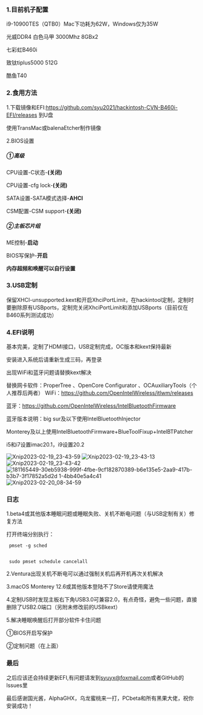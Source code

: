 ### **1.目前机子配置**

i9-10900TES（QTB0）Mac下功耗为62W，Windows仅为35W

光威DDR4 白色马甲 3000Mhz 8GBx2

七彩虹B460i

致钛tiplus5000 512G

酷鱼T40

### **2.食用方法**

1.下载镜像和EFI:https://github.com/syu2021/hackintosh-CVN-B460i-EFI/releases 到U盘

使用TransMac或balenaEtcher制作镜像

2.BIOS设置

##### ①高级

CPU设置-C状态-**(关闭)**

CPU设置-cfg lock-**(关闭)**

SATA设置-SATA模式选择-**AHCI**

CSM配置-CSM support-**(关闭)**

##### ②主板芯片组

ME控制-**启动**

BIOS写保护-**开启**

**内存超频和唤醒可以自行设置**

### 3.USB定制

保留XHCI-unsupported.kext和开启XhciPortLimit，在hackintool定制，定制时要删除原有USBports，定制完关闭XhciPortLimit和添加USBports（目前仅在B460系列测试成功）

### 4.EFI说明

基本完美，定制了HDMI接口，USB定制完成，OC版本和kext保持最新

安装进入系统后请重新生成三码，再登录

出现WiFi和蓝牙问题请替换kext解决

替换网卡软件：ProperTree 、OpenCore Configurator 、OCAuxiliaryTools（个人推荐后两者）
WiFi：https://github.com/OpenIntelWireless/itlwm/releases

蓝牙：https://github.com/OpenIntelWireless/IntelBluetoothFirmware

蓝牙版本说明：big sur及以下使用IntelBluetoothInjector

Monterey及以上使用IntelBluetoothFirmware+BlueToolFixup+IntelBTPatcher

i5和i7设置imac20.1，i9设置20.2

![Xnip2023-02-19_23-43-59](https://user-images.githubusercontent.com/88355063/219959785-78629b11-0d32-4e58-85c0-06541ce406be.png)
![Xnip2023-02-19_23-43-13](https://user-images.githubusercontent.com/88355063/219959804-019fc58c-fe54-448d-97af-01e5daf77dc2.png)
![Xnip2023-02-19_23-43-42](https://user-images.githubusercontent.com/88355063/219959829-521689b3-0d62-4b5c-a69a-23fb71b30cca.png)
![181165449-30eb5938-999f-4fbe-9cf![182870389-b6e135e5-2aa9-417b-b3b7-3f17852a5d2d](https://user-images.githubusercontent.com/88355063/219959843-b4b995a5-b547-4326-bcc3-fd93dc530bbf.png)
1-4bb40e5a4c41](https://user-images.githubusercontent.com/88355063/219959834-0c6400e1-3e0b-4e19-ac95-6e3b6a5de31f.png)
![Xnip2023-02-20_08-34-59](https://user-images.githubusercontent.com/88355063/219985301-2149ef87-28fc-4c76-800e-cd4a410ab587.png)

### 日志

1.beta4或其他版本睡眠问题或睡眠失败、关机不断电问题（与USB定制有关）修复方法

打开终端分别执行：

```
 pmset -g sched
 
 
 sudo pmset schedule cancelall
```

2.Ventura出现关机不断电可以通过强制关机后再开机再次关机解决

3.macOS Monterey 12.6或其他版本登陆不了Store请使用魔法

4.定制USB时发现主板右下角USB3.0可兼容2.0，有点奇怪，避免一些问题，直接删除了USB2.0端口（另附未修改前的USBkext）

5.解决睡眠唤醒后打开部分软件卡住问题

①BIOS开启写保护

②定制问题（在上面）

### 最后

之后应该还会持续更新EFI,有问题请发到[syuyx@foxmail.com](mailto:syuyx@foxmail.com)或者GitHub的lssues里 

最后感谢国光酱，AlphaGHX，乌龙蜜桃来一打，PCbeta和所有黑果大佬，祝你安装成功！

